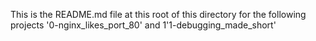 This is the README.md file at this root of this directory for the  following projects '0-nginx_likes_port_80' and 1'1-debugging_made_short'
